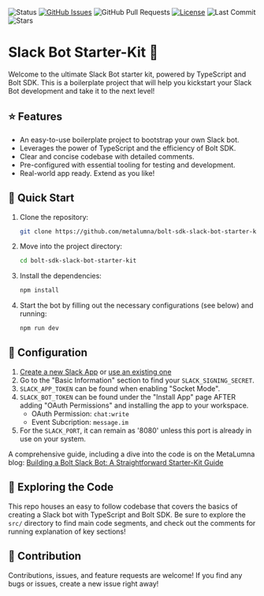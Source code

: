 ![Status](https://img.shields.io/badge/status-active-success.svg)
[![GitHub Issues](https://img.shields.io/github/issues/metalumna/typescript-bolt-sdk-slack-bot-starter-kit.svg)](https://github.com/metalumna/typescript-bolt-sdk-slack-bot-starter-kit/issues)
![GitHub Pull Requests](https://img.shields.io/github/issues-pr/metalumna/typescript-bolt-sdk-slack-bot-starter-kit.svg)
[![License](https://img.shields.io/badge/license-MIT-blue.svg)](/LICENSE)
![Last Commit](https://img.shields.io/github/last-commit/metalumna/typescript-bolt-sdk-slack-bot-starter-kit)
![Stars](https://img.shields.io/github/stars/metalumna/typescript-bolt-sdk-slack-bot-starter-kit?style=social)

# Slack Bot Starter-Kit 🤖

Welcome to the ultimate Slack Bot starter kit, powered by TypeScript and Bolt SDK. This is a boilerplate project that will help you kickstart your Slack Bot development and take it to the next level!

## ⭐ Features

- An easy-to-use boilerplate project to bootstrap your own Slack bot.
- Leverages the power of TypeScript and the efficiency of Bolt SDK.
- Clear and concise codebase with detailed comments.
- Pre-configured with essential tooling for testing and development.
- Real-world app ready. Extend as you like!

## 🚀 Quick Start

1. Clone the repository:

   ```bash
   git clone https://github.com/metalumna/bolt-sdk-slack-bot-starter-kit.git
   ```

2. Move into the project directory:

   ```bash
   cd bolt-sdk-slack-bot-starter-kit
   ```

3. Install the dependencies:

   ```bash
   npm install
   ```

4. Start the bot by filling out the necessary configurations (see below) and running:

   ```bash
   npm run dev
   ```

## 🔧 Configuration

1. [Create a new Slack App](https://api.slack.com/apps?new_granular_bot_app=1) or [use an existing one](https://api.slack.com/apps)
1. Go to the "Basic Information" section to find your `SLACK_SIGNING_SECRET`.
2. `SLACK_APP_TOKEN` can be found when enabling "Socket Mode".
3. `SLACK_BOT_TOKEN` can be found under the "Install App" page AFTER adding "OAuth Permissions" and installing the app to your workspace.
   - OAuth Permission: `chat:write`
   - Event Subcription: `message.im`
4. For the `SLACK_PORT`, it can remain as '8080' unless this port is already in use on your system.

A comprehensive guide, including a dive into the code is on the MetaLumna blog: [Building a Bolt Slack Bot: A Straightforward Starter-Kit Guide](https://metalumna.com/articles/building-a-bolt-slack-bot-a-straightforward-starter-kit-guide)

## 🔎 Exploring the Code

This repo houses an easy to follow codebase that covers the basics of creating a Slack bot with TypeScript and Bolt SDK. Be sure to explore the `src/` directory to find main code segments, and check out the comments for running explanation of key sections!

## 💬 Contribution

Contributions, issues, and feature requests are welcome! If you find any bugs or issues, create a new issue right away!

